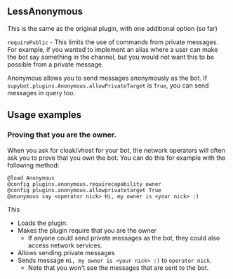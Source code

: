 ## LessAnonymous

This is the same as the original plugin, with one additional option (so far)

`requirePublic` - This limits the use of commands from private messages. For example, if you wanted
to implement an alias where a user can make the bot say something in the channel, but you would not
want this to be possible from a private message.

Anonymous allows you to send messages anonymously as the bot. If 
`supybot.plugins.Anonymous.allowPrivateTarget` is `True`, you can send 
messages in query too.

## Usage examples

### Proving that you are the owner.

When you ask for cloak/vhost for your bot, the network operators will 
often ask you to prove that you own the bot. You can do this for example 
with the following method:

```
@load Anonymous
@config plugins.anonymous.requirecapability owner
@config plugins.anonymous.allowprivatetarget True
@anonymous say <operator nick> Hi, my owner is <your nick> :)
```

This
* Loads the plugin.
* Makes the plugin require that you are the owner
    * If anyone could send private messages as the bot, they could also 
    access network services.
* Allows sending private messages
* Sends message `Hi, my owner is <your nick> :)` to `operator nick`.
    * Note that you won't see the messages that are sent to the bot.

